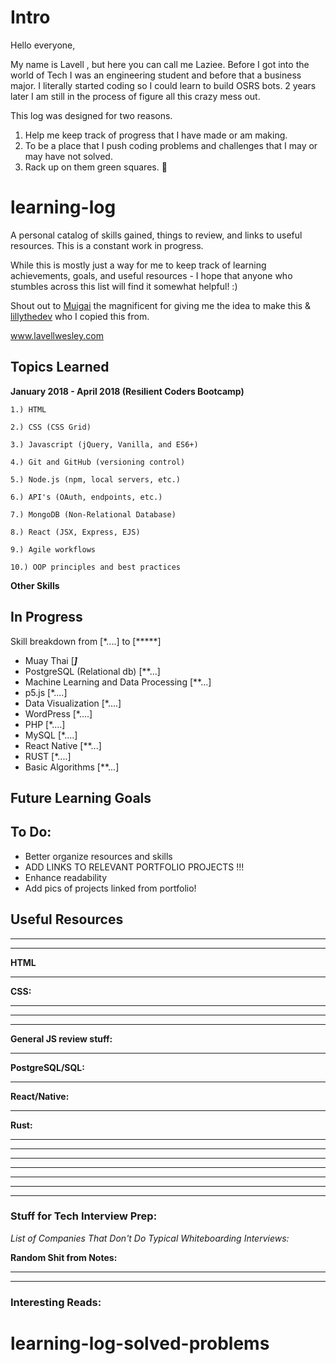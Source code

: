 # Intro

Hello everyone,

My name is Lavell , but here you can call me Laziee. Before I got into the world of Tech I was an engineering student and before that a business major. I literally started coding so I could learn to build OSRS bots. 2 years later I am still in the process of figure all this crazy mess out.

This log was designed for two reasons.

1) Help me keep track of progress that I have made or am making.
2) To be a place that I push coding problems and challenges that I may or may have not solved.
3) Rack up on them green squares. :muscle:

# learning-log
 A personal catalog of skills gained, things to review, and links to useful resources. This is a constant work in progress.

 While this is mostly just a way for me to keep track of learning achievements, goals, and useful resources - I hope that anyone who stumbles across this list will find it somewhat helpful!  :)

 [ Muigai ]:https://github.com/muigaiunaka
 [lillythedev]: https://github.com/lpercivalDEV

 Shout out to [Muigai] the magnificent for giving me the idea to make this & [lillythedev] who I copied this from.

www.lavellwesley.com


## Topics Learned

**January 2018 - April 2018 (Resilient Coders Bootcamp)**

    1.) HTML

    2.) CSS (CSS Grid)

    3.) Javascript (jQuery, Vanilla, and ES6+)

    4.) Git and GitHub (versioning control)

    5.) Node.js (npm, local servers, etc.)

    6.) API's (OAuth, endpoints, etc.)

    7.) MongoDB (Non-Relational Database)

    8.) React (JSX, Express, EJS)

    9.) Agile workflows

    10.) OOP principles and best practices



  **Other Skills**



## In Progress

Skill breakdown from [*....] to  [*****]


* Muay Thai [*****]*****
* PostgreSQL (Relational db) [**...]
* Machine Learning and Data Processing [**...]
* p5.js [*....]
* Data Visualization [*....]
* WordPress [*....]
* PHP [*....]
* MySQL [*....]
* React Native [**...]
* RUST [*....]
* Basic Algorithms [**...]  
  



## Future Learning Goals


## To Do:
* Better organize resources and skills
* ADD LINKS TO RELEVANT PORTFOLIO PROJECTS !!!
* Enhance readability
* Add pics of projects linked from portfolio!



## Useful Resources





_______________________________________________________


_______________________________________________________

**HTML**



_______________________________________________________


**CSS:**


_______________________________________________________



_______________________________________________________


_______________________________________________________

**General JS review stuff:**


_______________________________________________________

**PostgreSQL/SQL:**



_______________________________________________________

**React/Native:**


_______________________________________________________

**Rust:**


_______________________________________________________



_______________________________________________________







_______________________________________________________









_______________________________________________________


_______________________________________________________



_______________________________________________________



_______________________________________________________


 ### Stuff for Tech Interview Prep:

  *List of Companies That Don't Do Typical Whiteboarding Interviews:*  



**Random Shit from Notes:**



_______________________________________________________






_______________________________________________________


### Interesting Reads:
# learning-log-solved-problems
